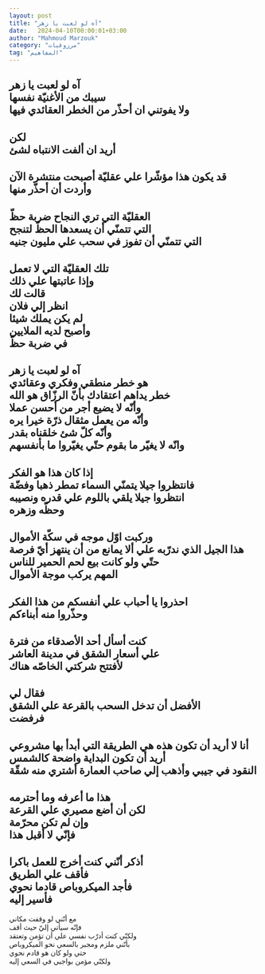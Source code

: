 ```yaml
---
layout: post
title: "آه لو لعبت يا زهر"
date:   2024-04-10T00:00:01+03:00
author: "Mahmoud Marzouk"
category: "مرزوقيات"
tag: "المفاهيم"
---
```



آه لو لعبت يا زهر  
سيبك من الأغنيّة نفسها  
ولا يفوتني ان أحذّر من الخطر العقائدي فيها  
------  
لكن  
أريد ان ألفت الانتباه لشئ  
-------  
قد يكون هذا مؤشّرا علي عقليّة أصبحت منتشرة الآن  
وأردت أن أحذّر منها  
-------  
العقليّة التي تري النجاح ضربة حظّ  
التي تتمنّي أن يسعدها الحظّ لتنجح  
التي تتمنّي أن تفوز في سحب علي مليون جنيه  
-------  
تلك العقليّة التي لا تعمل  
وإذا عاتبتها علي ذلك  
قالت لك  
انظر إلي فلان  
لم يكن يملك شيئا  
وأصبح لديه الملايين  
في ضربة حظّ  
--------  
آه لو لعبت يا زهر  
هو خطر منطقي وفكري وعقائدي  
خطر يداهم اعتقادك بأنّ الرزّاق هو الله  
وأنّه لا يضيع أجر من أحسن عملا  
وأنّه من يعمل مثقال ذرّة خيرا يره  
وأنّه كلّ شئ خلقناه بقدر  
وانّه لا يغيّر ما بقوم حتّي يغيّروا ما بأنفسهم  
-------  
إذا كان هذا هو الفكر  
فانتظروا جيلا يتمنّي السماء تمطر ذهبا وفضّة  
انتظروا جيلا يلقي باللوم علي قدره ونصيبه  
وحظّه وزهره  
--------  
وركبت اوّل موجه في سكّة الأموال  
هذا الجيل الذي ندرّبه علي ألا يمانع من أن ينتهز أيّ
فرصة  
حتّي ولو كانت بيع لحم الحمير للناس  
المهم يركب موجة الأموال  
--------  
احذروا يا أحباب علي أنفسكم من هذا الفكر  
وحذّروا منه أبناءكم  
------  
كنت أسأل أحد الأصدقاء من فترة  
علي أسعار الشقق في مدينة العاشر  
لأفتتح شركتي الخاصّه هناك  
-------  
فقال لي  
الأفضل أن تدخل السحب بالقرعة علي الشقق  
فرفضت  
--------  
أنا لا أريد أن تكون هذه هي الطريقة التي أبدأ بها
مشروعي  
أريد أن تكون البداية واضحة كالشمس  
النقود في جيبي وأذهب إلي صاحب العمارة أشتري منه
شقّة  
--------  
هذا ما أعرفه وما أحترمه  
لكن أن أضع مصيري علي القرعة  
وإن لم تكن محرّمة  
فإنّي لا أقبل هذا  
-------  
أذكر أنّني كنت أخرج للعمل باكرا  
فأقف علي الطريق  
فأجد الميكروباص قادما نحوي  
فأسير إليه  
--------  
مع أنّني لو وقفت مكاني  
فإنّه سيأتي إليّ حيث أقف  
ولكنّي كنت أدرّب نفسي علي أن تؤمن وتعتقد  
بأنّني ملزم ومجبر بالسعي نحو الميكروباص  
حتي ولو كان هو قادم نحوي  
ولكنّي مؤمن بواجبي في السعي إليه
